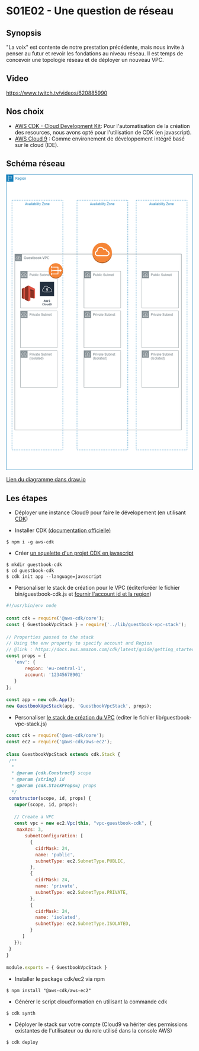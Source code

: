 # S01E02 - Une question de réseau 

## Synopsis
"La voix" est contente de notre prestation précédente, mais nous invite à penser au futur et revoir les fondations au niveau réseau. Il est temps de concevoir une topologie réseau et de déployer un nouveau VPC.

## Video
https://www.twitch.tv/videos/620885990

## Nos choix

 - [AWS CDK - Cloud Development Kit](https://aws.amazon.com/cdk/features/): Pour l'automatisation de la création des resources, nous avons opté pour l'utilisation de CDK (en javascript). 
 - [AWS Cloud 9](https://aws.amazon.com/fr/cloud9/details/) : Comme environement de développement intégré basé sur le cloud (IDE).

## Schéma réseau

![VPC Design](https://github.com/alfallouji/LIVE-CODING/blob/master/episodes/assets/vpc_design.png)

[Lien du diagramme dans draw.io](https://www.draw.io/?lightbox=1&highlight=0000ff&edit=_blank&layers=1&nav=1&title=VPC%20Design#R7Zpdb%2BI4FIZ%2FDdLuRVES5%2FMSaOmMNLtbDdKMtDfIJCZYdeIoMR%2BdX7%2FHxIHEDtuOVGZghhaV%2BLWxnXOe42PcDNAk2z2WuFj9xRPCBo6V7AbofuA4kR3CXym8KMG1ayEtaVJLLWFGvxElWkpd04RUnYaCcyZo0RVjnuckFh0NlyXfdpstOeuOWuCUGMIsxsxUv9JErGo19Kyj%2FoHQdNWMbFuqJsNNYyVUK5zwbUtCDwM0KTkX9VW2mxAmbdfYpf7c9ETtYWIlycVbPvCZj6NSjEq8Rv8s0N%2BBu8PPd17dywaztbrhzySlPFdTFi%2BNHQpOc7G3pTeGFww1sQYe1Exkaeh4mqCXg65gmyXZR1fQy0FXsPXubW18W59gSzBKne4tbXyrNUF4oTFfC0ZzMjlQZ4GYljih4I0JZ7wELec5WG%2B8EhmDkg2X2xUVZFbgWFp1CwED2pLnQnFvO01ZGV72CtwU8jrbpTLChnhbucO05OtiP%2BRHIL%2B3dl7WnoQeRMmfSTOrgYNsN3gYj%2BRYlDFtthtSCgr8jxhNZceCy3GwKjGyFLJHuAWap5%2F2pXtkqWn3DZHgakUSdS8mswpjOSrZtSTF8CPhGRHlCzRpapt4UgtKoIrbY3T6vtJW7ci0XKVitSSkh76PUQMXKnC%2BI4h8I4hGG0wZXlBGhZz6v9K0ekT12P60ow5WtE%2B6SOfmlEPewwdu1we2bzrBDnucEIbn8kHwu%2FkABRfng%2FB384EXXpwPIsMHA8dncs1ewEUqLx7XpBILzp%2Bh3ZenSVMPwx2aGE66hny3KeI%2BdsIgsiP%2FrMnuMMS7JzuvCxjyTMC8qAcw3zkXYM3GvEXY03rBaAzabL3IibhKeKp66r8aP1qScO2eBQr17ZbQ2fixb%2FxcDT8o8i6OH%2BfGz9Xw41uXt%2F4gk5%2BSbrAgLYB8nElD5ouquNbd0K8JlJ7QvJ4N0Y8Gyr0Bdb1AQYYbWu0f%2F%2BL4Ms9ob3xdDV96BrwEoMzzShMo64%2BPFWegJX%2FeaLoYmvT050c%2Fnybz5PVG03XQpOc%2B%2B%2BLYMk%2BUb2xdB1t63rsEmvrOxt8CTMc2jeE%2F4QVhT7yiYv9P1vsFF4Jnr3omBpOSsotbDzpoSGU7AGOeAtpb%2FKJhAL6beqGH%2FNNAv4MXXad7%2FoN6vr%2F7kenEwDmTD5tj7evw4aaI5zn%2BuS50tC0DCh3DhV5PHHruuVxoHgAbLmysSbP94zltQ%2Fe75lWPMlkxxvGzXHTzpOWD5f4HmuwHG1XFERrcFJZ0J%2BEZq%2Fncr4SQzx%2BNpCWcaZzkzpDCAr%2BkeULKYQwjOtMECwxvUq%2FgHWf4G8%2FvgIu7SpA8pkyq%2B8eFpjPBS%2Bh4PgdmoU7M7wmjcEsv89HX2bypfawpurOdcFjk6XtsJ33teK7ny0kQ9oR3eC42zMNdsAAIE8bXSfS2UNdSHPxO5RROxZiRdg9AaMF66OhNa0lGk4T1ZeoDkv%2B3nLy2A2nus9mB2MdsLzP9qf1IUfJkHYt6MzIuenclcW3q91l8UNgFzA3MxccxAYu%2Bfw8AxeOzdPu61gOJ6OE%2F)


## Les étapes

 * Déployer une instance Cloud9 pour faire le dévelopement (en utilisant [CDK](https://aws.amazon.com/cdk/))
 
 * Installer CDK [(documentation officielle)](https://docs.aws.amazon.com/cdk/latest/guide/getting_started.html#getting_started_install)
 
 ```console
 $ npm i -g aws-cdk
```

 * Créer [un squelette d'un projet CDK en javascript](https://docs.aws.amazon.com/cdk/latest/guide/work-with-cdk-javascript.html#javascript-newproject)
 
 ```console 
 $ mkdir guestbook-cdk
 $ cd guestbook-cdk
 $ cdk init app --language=javascript
```

* Personaliser le stack de création pour le VPC (éditer/créer le fichier bin/guestbook-cdk.js et [fournir l'account id et la region](https://docs.aws.amazon.com/cdk/latest/guide/getting_started.html#getting_started_credentials_prop))
 
 ```javascript 
 #!/usr/bin/env node

const cdk = require('@aws-cdk/core');
const { GuestbookVpcStack } = require('../lib/guestbook-vpc-stack');

// Properties passed to the stack
// Using the env property to specify account and Region
// @link : https://docs.aws.amazon.com/cdk/latest/guide/getting_started.html#getting_started_credentials_prop
const props = {
    'env': {
        region: 'eu-central-1',
        account: '12345678901'
    }
};

const app = new cdk.App();
new GuestbookVpcStack(app, 'GuestbookVpcStack', props);

```

 * Personaliser [le stack de création du VPC](https://docs.aws.amazon.com/cdk/api/latest/docs/@aws-cdk_aws-ec2.Vpc.html#subnetconfiguration) (editer le fichier lib/guestbook-vpc-stack.js)
 
 ```javascript 
const cdk = require('@aws-cdk/core');
const ec2 = require('@aws-cdk/aws-ec2');

class GuestbookVpcStack extends cdk.Stack {
  /**
   *
   * @param {cdk.Construct} scope
   * @param {string} id
   * @param {cdk.StackProps=} props
   */
  constructor(scope, id, props) {
    super(scope, id, props);

    // Create a VPC
    const vpc = new ec2.Vpc(this, "vpc-guestbook-cdk", {
     maxAzs: 3,
    	subnetConfiguration: [
          {
            cidrMask: 24,
            name: 'public',
            subnetType: ec2.SubnetType.PUBLIC,
          },
          {
            cidrMask: 24,
            name: 'private',
            subnetType: ec2.SubnetType.PRIVATE,
          },
          {
            cidrMask: 24,
            name: 'isolated',
            subnetType: ec2.SubnetType.ISOLATED,
          }
       ]
    });
  }
}

module.exports = { GuestbookVpcStack }
```

* Installer le package cdk/ec2 via npm

 ```console 
 $ npm install "@aws-cdk/aws-ec2"
```

* Générer le script cloudformation en utilisant la commande cdk

 ```console 
 $ cdk synth
```

* Déployer le stack sur votre compte (Cloud9 va hériter des permissions existantes de l'utilisateur ou du role utilisé dans la console AWS)

 ```console 
 $ cdk deploy
```
